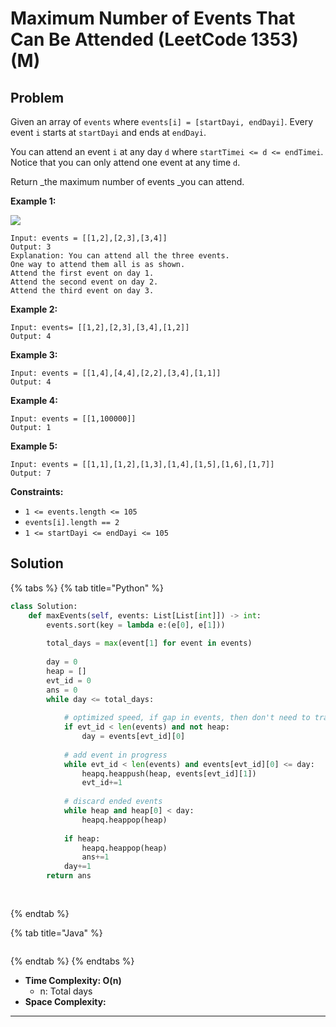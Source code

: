 # Maximum Number of Events That Can Be Attended (LeetCode 1353) (M)

## Problem



Given an array of `events` where `events[i] = [startDayi, endDayi]`. Every event `i` starts at `startDayi` and ends at `endDayi`.

You can attend an event `i` at any day `d` where `startTimei <= d <= endTimei`. Notice that you can only attend one event at any time `d`.

Return _the maximum number of events _you can attend.

&#x20;

**Example 1:**

![](https://assets.leetcode.com/uploads/2020/02/05/e1.png)

```
Input: events = [[1,2],[2,3],[3,4]]
Output: 3
Explanation: You can attend all the three events.
One way to attend them all is as shown.
Attend the first event on day 1.
Attend the second event on day 2.
Attend the third event on day 3.
```

**Example 2:**

```
Input: events= [[1,2],[2,3],[3,4],[1,2]]
Output: 4
```

**Example 3:**

```
Input: events = [[1,4],[4,4],[2,2],[3,4],[1,1]]
Output: 4
```

**Example 4:**

```
Input: events = [[1,100000]]
Output: 1
```

**Example 5:**

```
Input: events = [[1,1],[1,2],[1,3],[1,4],[1,5],[1,6],[1,7]]
Output: 7
```

&#x20;

**Constraints:**

* `1 <= events.length <= 105`
* `events[i].length == 2`
* `1 <= startDayi <= endDayi <= 105`



## Solution&#x20;

{% tabs %}
{% tab title="Python" %}
```python
class Solution:
    def maxEvents(self, events: List[List[int]]) -> int:
        events.sort(key = lambda e:(e[0], e[1]))
        
        total_days = max(event[1] for event in events)
        
        day = 0
        heap = []
        evt_id = 0
        ans = 0
        while day <= total_days:
            
            # optimized speed, if gap in events, then don't need to traverse day by day
            if evt_id < len(events) and not heap:
                day = events[evt_id][0]
            
            # add event in progress
            while evt_id < len(events) and events[evt_id][0] <= day: 
                heapq.heappush(heap, events[evt_id][1])
                evt_id+=1
            
            # discard ended events
            while heap and heap[0] < day:
                heapq.heappop(heap)
            
            if heap:
                heapq.heappop(heap)
                ans+=1
            day+=1
        return ans
        
        
```
{% endtab %}

{% tab title="Java" %}
```java
```
{% endtab %}
{% endtabs %}

* **Time Complexity: O(n)**
  * n: Total days
* **Space Complexity:**

****
